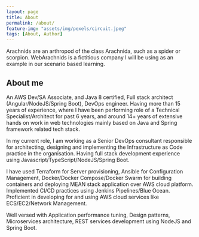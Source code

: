 ```yaml
---
layout: page
title: About
permalink: /about/
feature-img: "assets/img/pexels/circuit.jpeg"
tags: [About, Author]
---
```


Arachnids are an arthropod of the class Arachnida, such as a spider or scorpion. WebArachnids is a fictitious company I will be using as an example in our scenario based learning.

## About me

An AWS Dev/SA Associate, and Java 8 certified, Full stack architect (Angular/NodeJS/Spring Boot), DevOps engineer. Having more than 15 years of experience, where I have been performing role of a Technical Specialist/Architect for past 6 years, and around 14+ years of extensive hands on work in web technologies mainly based on Java and Spring framework related tech stack.

In my current role, I am working as a Senior DevOps consultant responsible for architecting, designing and implementing the Infrastructure as Code practice in the organisation. Having full stack development experience using Javascript/TypeScript/NodeJS/Spring Boot.

I have used Terraform for Server provisioning, Ansible for Configuration Management, Docker/Docker Compose/Docker Swarm for building containers and deploying MEAN stack application over AWS cloud platform. Implemented CI/CD practices using Jenkins Pipelines/Blue Ocean. Proficient in developing for and using AWS cloud services like ECS/EC2/Network Management.

Well versed with Application performance tuning, Design patterns, Microservices architecture, REST services development using NodeJS and Spring Boot.
